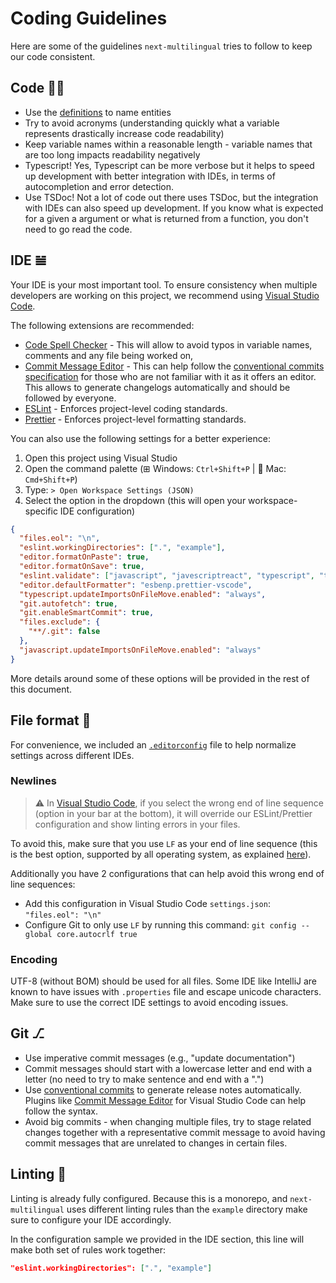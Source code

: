 # Coding Guidelines

Here are some of the guidelines `next-multilingual` tries to follow to keep our code consistent.

## Code 👨‍💻

- Use the [definitions](./definitions.md) to name entities
- Try to avoid acronyms (understanding quickly what a variable represents drastically increase code readability)
- Keep variable names within a reasonable length - variable names that are too long impacts readability negatively
- Typescript! Yes, Typescript can be more verbose but it helps to speed up development with better integration with IDEs, in terms of autocompletion and error detection.
- Use TSDoc! Not a lot of code out there uses TSDoc, but the integration with IDEs can also speed up development. If you know what is expected for a given a argument or what is returned from a function, you don't need to go read the code.

## IDE 𝌡

Your IDE is your most important tool. To ensure consistency when multiple developers are working on this project, we recommend using [Visual Studio Code](https://code.visualstudio.com/).

The following extensions are recommended:

- [Code Spell Checker](https://github.com/streetsidesoftware/vscode-spell-checker) - This will allow to avoid typos in variable names, comments and any file being worked on,
- [Commit Message Editor](https://github.com/bendera/vscode-commit-message-editor) - This can help follow the [conventional commits specification](https://www.conventionalcommits.org/) for those who are not familiar with it as it offers an editor. This allows to generate changelogs automatically and should be followed by everyone.
- [ESLint](https://github.com/Microsoft/vscode-eslint) - Enforces project-level coding standards.
- [Prettier](https://github.com/prettier/prettier-vscode) - Enforces project-level formatting standards.

You can also use the following settings for a better experience:

1. Open this project using Visual Studio
2. Open the command palette (⊞ Windows: `Ctrl+Shift+P` |  Mac: `Cmd+Shift+P`)
3. Type: `> Open Workspace Settings (JSON)`
4. Select the option in the dropdown (this will open your workspace-specific IDE configuration)

```json
{
  "files.eol": "\n",
  "eslint.workingDirectories": [".", "example"],
  "editor.formatOnPaste": true,
  "editor.formatOnSave": true,
  "eslint.validate": ["javascript", "javescriptreact", "typescript", "typescriptReact"],
  "editor.defaultFormatter": "esbenp.prettier-vscode",
  "typescript.updateImportsOnFileMove.enabled": "always",
  "git.autofetch": true,
  "git.enableSmartCommit": true,
  "files.exclude": {
    "**/.git": false
  },
  "javascript.updateImportsOnFileMove.enabled": "always"
}
```

More details around some of these options will be provided in the rest of this document.

## File format 📁

For convenience, we included an [`.editorconfig`](../.editorconfig) file to help normalize settings across different IDEs.

### Newlines

> ⚠️ In [Visual Studio Code](https://code.visualstudio.com/), if you select the wrong end of line sequence (option in your bar at the bottom), it will override our ESLint/Prettier configuration and show linting errors in your files.

To avoid this, make sure that you use `LF` as your end of line sequence (this is the best option, supported by all operating system, as explained [here](https://prettier.io/docs/en/options.html#end-of-line)).

Additionally you have 2 configurations that can help avoid this wrong end of line sequences:

- Add this configuration in Visual Studio Code `settings.json`: `"files.eol": "\n"`
- Configure Git to only use `LF` by running this command: `git config --global core.autocrlf true`

### Encoding

UTF-8 (without BOM) should be used for all files. Some IDE like IntelliJ are known to have issues with `.properties` file and escape unicode characters. Make sure to use the correct IDE settings to avoid encoding issues.

## Git ⎇

- Use imperative commit messages (e.g., "update documentation")
- Commit messages should start with a lowercase letter and end with a letter (no need to try to make sentence and end with a ".")
- Use [conventional commits](https://www.conventionalcommits.org/) to generate release notes automatically. Plugins like [Commit Message Editor](https://github.com/bendera/vscode-commit-message-editor) for Visual Studio Code can help follow the syntax.
- Avoid big commits - when changing multiple files, try to stage related changes together with a representative commit message to avoid having commit messages that are unrelated to changes in certain files.

## Linting 💄

Linting is already fully configured. Because this is a monorepo, and `next-multilingual` uses different linting rules than the `example` directory make sure to configure your IDE accordingly.

In the configuration sample we provided in the IDE section, this line will make both set of rules work together:

```json
"eslint.workingDirectories": [".", "example"]
```

